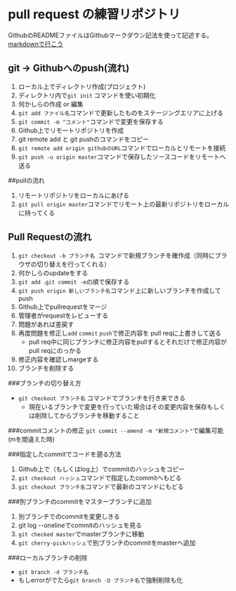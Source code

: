 # pull request の練習リポジトリ

GithubのREADMEファイルはGithubマークダウン記法を使って記述する。
[markdownで行こう](https://gist.github.com/wate/7072365)

## git -> Githubへのpush(流れ)
1. ローカル上でディレクトリ作成(プロジェクト)
2. ディレクトリ内で`git init` コマンドを使い初期化
3. 何かしらの作成 or 編集
4. `git add ファイル名`コマンドで更新したものをステージングエリアに上げる
5. `git commit -m "コメント"`コマンドで変更を保存する
6. Github上でリモートリポジトリを作成
7. git remote add と git pushのコマンドをコピー
8. `git remote add origin githubのURL`コマンドでローカルとリモートを接続
9. `git push -u origin master`コマンドで保存したソースコードをリモートへ送る

##pullの流れ
1. リモートリポジトリをローカルにあげる
2. `git pull origin master`コマンドでリモート上の最新リポジトリをローカルに持ってくる

## Pull Requestの流れ
1. `git checkout -b ブランチ名 `コマンドで新規ブランチを確作成（同時にブラウザの切り替えを行ってくれる）
2. 何かしらのupdateをする
3. `git add `.`git commit -m`の順で保存する
4. `git push origin 新しいブランチ名`コマンド上に新しいブランチを作成してpush
5. Github上でpullrequestをマージ
6. 管理者がrequestをレビューする
7. 問題があれば差戻す
8. 再度問題を修正し`add` `commit` `push`で修正内容を pull reqに上書きして送る
    + pull req中に同じブランチに修正内容をpullするとそれだけで修正内容がpull reqにのっかる
9. 修正内容を確認しmargeする
10. ブランチを削除する

###ブランチの切り替え方
+ `git checkout ブランチ名` コマンドでブランチを行き来できる
    + 現在いるブランチで変更を行っていた場合はその変更内容を保存もしくは削除してからブランチを移動すること

###commitコメントの修正
`git commit --amend -m "新規コメント"`で編集可能(mを間違えた時)

###指定したcommitでコードを遡る方法
1. Github上で（もしくはlog上）でcommitのハッシュをコピー
2. `git checkout ハッシュ`コマンドで指定したcommitへもどる
3. `git checkout ブランチ名`コマンドで最新のコマンドにもどる

###別ブランチのcommitをマスターブランチに追加
1. 別ブランチでのcommitを変更しきる
2. git log --onelineでcommitのハッシュを見る
3. `git checked master`でmasterブランチに移動
4. `git cherry-pickハッシュ`で別ブランチのcommitをmasterへ追加

###ローカルブランチの削除
+ `git branch -d ブランチ名`
+ もしerrorがでたら`git branch -D ブランチ名`で強制削除も化
